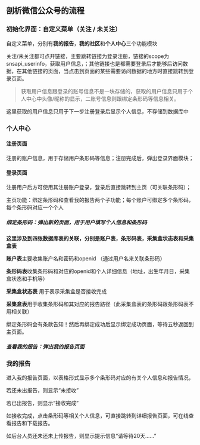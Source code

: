 ## 剖析微信公众号的流程

### 初始化界面：自定义菜单（关注 / 未关注）

自定义菜单，分别有**我的报告**，**我的社区**和**个人中心**三个功能模块

关注/未关注都可点开链接，主要跳转链接为登录注册，链接的scope为snsapi_userinfo，获取用户信息，；其他链接也是都需要登录后才能够后访问数据，在其他链接的页面，当点击到页面的某些需要访问数据的地方时直接跳转到登录页面。

> 获取用户信息跟登录的账号信息不是一块存储的，获取的用户信息只用于个人中心中头像/昵称的显示，二账号信息则跟绑定条形码等信息相关。

这里获取的用户信息只用于下一步注册登录后显示个人信息，不存储到数据库中

### 个人中心

#### 注册页面

注册的账户信息，用于存储用户条形码等信息；注册完成后，弹出登录界面模块；

#### 登录页面

注册用户后方可使用其注册账户登录，登录后直接跳转到主页（可关联条形码）；

主页功能：绑定条形码和查看我的报告两个子功能；每个账户可绑定多个条形码，每个条形码对应一个个人

##### 绑定条形码：弹出新的页面，用于用户填写个人信息和条形码

**这里涉及到四张数据库表的关联，分别是账户表，条形码表，采集盒状态表和采集盒表**

**账户表**主要收集账户名和密码和openid （通过用户名来关联条形码）

**条形码表**收集条形码和对应的openid和个人详细信息（地址，出生年月日，采集盒状态和手机等）

**采集盒状态表** 用于表示采集盒是否接收完成

**采集盒表**用于收集条形码和其对应的报告路径（此采集盒表的条形码跟条形码表不用相关联）

绑定条形码会有条款告知！然后再绑定成功后显示绑定成功页面，等待五秒返回到主页面。

##### 查看我的报告：弹出我的报告页面

### 我的报告

进入我的报告页面，以表格形式显示多个条形码对应的有关个人信息和报告情况，

若还未出报告，则显示“未接收”

若已出报告，则显示“接收完成”

如接收完成，点击条形码等相关个人信息，可直接跳转到详细报告页面，可在线查看报告和下载报告。

如后台人员还未还未上传报告，则显示提示信息“请等待20天......”